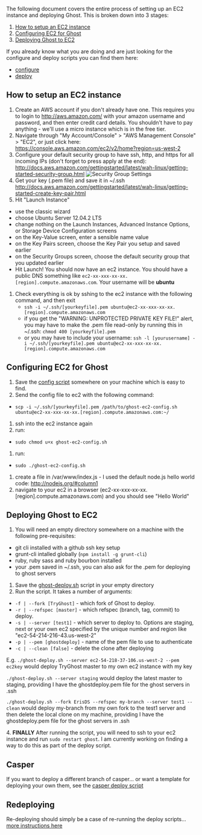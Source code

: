The following document covers the entire process of setting up an EC2 instance and deploying Ghost. This is broken down into 3 stages:

1. [How to setup an EC2 instance](Deploy-Ghost-to-EC2#how-to-setup-an-ec2-instance)
1. [Configuring EC2 for Ghost](Deploy-Ghost-to-EC2#configuring-ec2-for-ghost)
1. [Deploying Ghost to EC2](Deploy-Ghost-to-EC2#deploying-ghost-to-ec2)

If you already know what you are doing and are just looking for the configure and deploy scripts you can find them here:

* [configure](https://gist.github.com/ErisDS/3d7b5e2731f56f8617f8)
* [deploy](https://gist.github.com/ErisDS/6f32e9b75d08a1c81f9b)

## How to setup an EC2 instance

1. Create an AWS account if you don't already have one. This requires you to login to http://aws.amazon.com/ with your amazon username and password, and then enter credit card details. You shouldn't have to pay anything - we'll use a micro instance which is in the free tier.
1. Navigate through "My Account/Console" > "AWS Management Console" > "EC2", or just click here: https://console.aws.amazon.com/ec2/v2/home?region=us-west-2
1. Configure your default security group to have ssh, http, and https for all incoming IPs (don't forget to press apply at the end): http://docs.aws.amazon.com/gettingstarted/latest/wah-linux/getting-started-security-group.html
![Security Group Settings](http://i.imgur.com/W0IhW7x.png)
1. Get your key (.pem file) and save it in ~/.ssh http://docs.aws.amazon.com/gettingstarted/latest/wah-linux/getting-started-create-key-pair.html
1.  Hit "Launch Instance"
  - use the classic wizard
  - choose Ubuntu Server 12.04.2 LTS
  - change nothing on the Launch Instances, Advanced Instance Options, or Storage Device Configuration screens
  - on the Key-Value screen, enter a sensible name value
  - on the Key Pairs screen, choose the Key Pair you setup and saved earlier
  - on the Security Groups screen, choose the default security group that you updated earlier
  - Hit Launch! You should now have an ec2 instance. You should have a public DNS something like ``ec2-xx-xxx-xx-xx.[region].compute.amazonaws.com``. Your username will be **ubuntu**
1. Check everything is ok by sshing to the ec2 instance with the following command, and then exit
   -  ``ssh -i ~/.ssh/[yourkeyfile].pem ubuntu@ec2-xx-xxx-xx-xx.[region].compute.amazonaws.com``
   - if you get the "WARNING: UNPROTECTED PRIVATE KEY FILE!" alert, you may have to make the .pem file read-only by running this in ~/.ssh: ``chmod 400 [yourkeyfile].pem``
   - or you may have to include your username: ``ssh -l [yourusername] -i ~/.ssh/[yourkeyfile].pem ubuntu@ec2-xx-xxx-xx-xx.[region].compute.amazonaws.com``

## Configuring EC2 for Ghost
1. Save the [config script](https://gist.github.com/ErisDS/3d7b5e2731f56f8617f8) somewhere on your machine which is easy to find.
1. Send the config file to ec2 with the following command:
  -  ``scp -i ~/.ssh/[yourkeyfile].pem /path/to/ghost-ec2-config.sh ubuntu@ec2-xx-xxx-xx-xx.[region].compute.amazonaws.com:~/``
1. ssh into the ec2 instance again
1. run:
  - ``sudo chmod u+x ghost-ec2-config.sh``
1. run:
  - ``sudo ./ghost-ec2-config.sh``
1. create a file in /var/www/index.js - I used the default node.js hello world code: http://nodejs.org/#column1
1. navigate to your ec2 in a browser (ec2-xx-xxx-xx-xx.[region].compute.amazonaws.com) and you should see "Hello World"

## Deploying Ghost to EC2
1. You will need an empty directory somewhere on a machine with the following pre-requisites:
  - git cli installed with a github ssh key setup
  - grunt-cli intalled globally (`npm install -g grunt-cli`)
  - ruby, ruby sass and ruby bourbon installed
  - your .pem saved in ~/.ssh, you can also ask for the .pem for deploying to ghost servers 
1. Save the [ghost-deploy.sh](https://gist.github.com/ErisDS/6f32e9b75d08a1c81f9b) script in your empty directory
1. Run the script. It takes a number of arguments:
  * ``-f | --fork [TryGhost]``   - which fork of Ghost to deploy. 
  * ``-r | --refspec [master]``  - which refspec (branch, tag, commit) to deploy. 
  * ``-s | --server [test1]``    - which server to deploy to. Options are staging, next or your own ec2 specified by the unique number and region like "ec2-54-214-216-43.us-west-2"
  * ``-p | --pem [ghostdeploy]`` - name of the pem file to use to authenticate
  * ``-c | --clean [false]``     - delete the clone after deploying

E.g. 
``./ghost-deploy.sh --server ec2-54-218-37-106.us-west-2 --pem ec2key`` would deploy TryGhost master to my own ec2 instance with my key

``./ghost-deploy.sh --server staging`` would deploy the latest master to staging, providing I have the ghostdeploy.pem file for the ghost servers in .ssh

``./ghost-deploy.sh --fork ErisDS --refspec my-branch --server test1 --clean`` would deploy my-branch from my own fork to the test1 server and then delete the local clone on my machine, providing I have the ghostdeploy.pem file for the ghost servers in .ssh

4\. **FINALLY** After running the script, you will need to ssh to your ec2 instance and run `sudo restart ghost`. I am currently working on finding a way to do this as part of the deploy script.

## Casper

If you want to deploy a different branch of casper... or want a template for deploying your own them, see the [casper deploy script](https://gist.github.com/ErisDS/1866c7a1914c93a31a6c)

## Redeploying

Re-deploying should simply be a case of re-running the deploy scripts... [more instructions here](Updating-Deployed-Ghost-Instances)